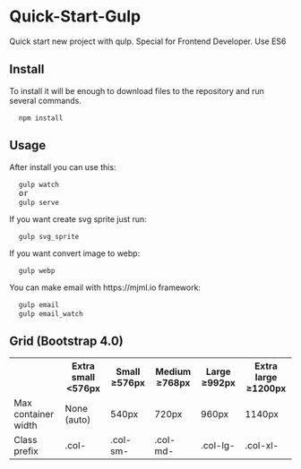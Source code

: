 # Quick-Start-Gulp
<p>Quick start new project with qulp. Special for Frontend Developer. Use ES6</p>

<h2>Install</h2>
<p>To install it will be enough to download files to the repository and run several commands.</p>

<pre>
  <code>npm install</code>
</pre>

<h2>Usage</h2>
<p>After install you can use this:</p>
<pre>
  <code>gulp watch</code>
  or
  <code>gulp serve</code>
</pre>

<p>If you want create svg sprite just run:</p>
<pre>
  <code>gulp svg_sprite</code>
</pre>

<p>If you want convert image to webp:</p>
<pre>
  <code>gulp webp</code>
</pre>

<p>You can make email with https://mjml.io framework:</p>
<pre>
  <code>gulp email</code>
  <code>gulp email_watch</code>
</pre>

<h2>Grid (Bootstrap 4.0)</h2>
<table>
    <tr>
        <th></th>
        <th>Extra small <576px</th>
        <th>Small ≥576px</th>
        <th>Medium ≥768px</th>
        <th>Large ≥992px</th>
        <th>Extra large ≥1200px</th>
    </tr>
    <tr>
        <td>Max container width</td>
        <td>None (auto)</td>
        <td>540px</td>
        <td>720px</td>
        <td>960px</td>
        <td>1140px</td>
    </tr>
    <tr>
        <td>Class prefix</td>
        <td>.col-</td>
        <td>.col-sm-</td>
        <td>.col-md-</td>
        <td>.col-lg-</td>
        <td>.col-xl-</td>
    </tr>
</table>
